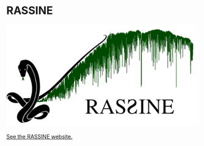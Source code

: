 # RASSINE
![RASSINE logo](docs/source/_static/logo.png)

[See the RASSINE website.](https://pegasilab.github.io/rassine/)